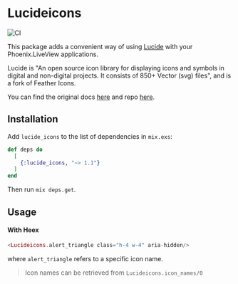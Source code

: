 # Lucideicons

![CI](https://github.com/zoedsoupe/lucide_icons/actions/workflows/ci.yml/badge.svg)

This package adds a convenient way of using [Lucide](https://lucide.dev/) with your Phoenix.LiveView applications.

Lucide is "An open source icon library for displaying icons and symbols in digital and non-digital projects. It consists of 850+ Vector (svg) files", and is a fork of Feather Icons.

You can find the original docs [here](https://lucide.dev/docs) and repo [here](https://github.com/lucide-icons/lucide).

## Installation

Add `lucide_icons` to the list of dependencies in `mix.exs`:

```elixir dark
def deps do
  [
    {:lucide_icons, "~> 1.1"}
  ]
end
```

Then run `mix deps.get`.

## Usage

#### With Heex

```elixir dark
<Lucideicons.alert_triangle class="h-4 w-4" aria-hidden/>
```

where `alert_triangle` refers to a specific icon name.

> Icon names can be retrieved from `Lucideicons.icon_names/0`
